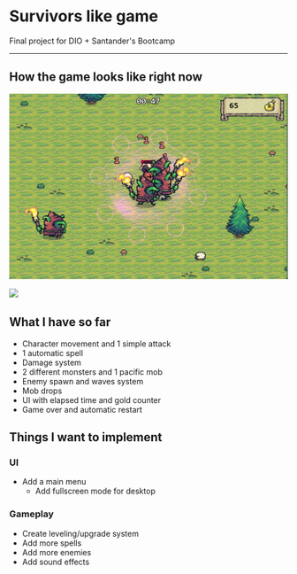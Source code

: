 # Survivors like game

Final project for DIO + Santander's Bootcamp

---

## How the game looks like right now

![Printscreen from the game](/assets/game_printscreen.png "Printscreen from the game")

<div>
	<a href="https://bluejynz.itch.io/survivors-like">
		<img src="https://img.shields.io/badge/Jogar-FA5C5C?style=for-the-badge&logo=itchdotio&logoColor=fff" />
	</a>
</div>

## What I have so far

- Character movement and 1 simple attack
- 1 automatic spell
- Damage system
- 2 different monsters and 1 pacific mob
- Enemy spawn and waves system
- Mob drops
- UI with elapsed time and gold counter
- Game over and automatic restart

## Things I want to implement

### UI

- Add a main menu
	- Add fullscreen mode for desktop

### Gameplay
- Create leveling/upgrade system
- Add more spells
- Add more enemies
- Add sound effects
